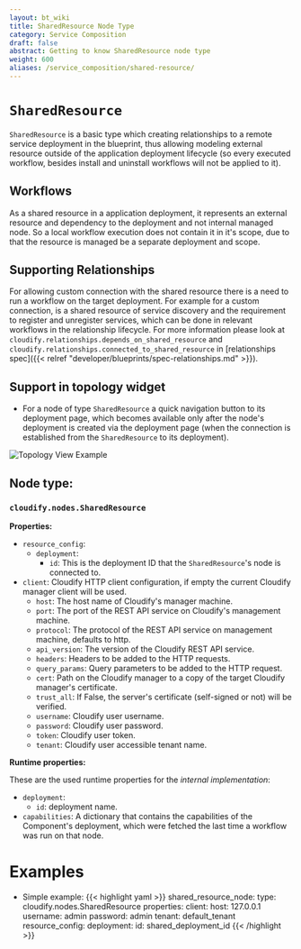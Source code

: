 ```yaml
---
layout: bt_wiki
title: SharedResource Node Type
category: Service Composition
draft: false
abstract: Getting to know SharedResource node type
weight: 600
aliases: /service_composition/shared-resource/
---
```


# `SharedResource`
`SharedResource` is a basic type which creating relationships to a remote service deployment in the blueprint, thus allowing modeling external resource outside of the application deployment lifecycle (so every executed workflow, besides install and uninstall workflows will not be applied to it).

## Workflows
As a shared resource in a application deployment, it represents an external resource and dependency to the deployment and not internal
managed node. So a local workflow execution does not contain it in it's scope, due to that the resource is managed be a separate
deployment and scope.

## Supporting Relationships
For allowing custom connection with the shared resource there is a need to run a workflow on the target deployment.
For example for a custom connection, is a shared resource of service discovery and the requirement to register and unregister services, which
can be done in relevant workflows in the relationship lifecycle. For more information please look at
`cloudify.relationships.depends_on_shared_resource` and `cloudify.relationships.connected_to_shared_resource` in [relationships spec]({{< relref "developer/blueprints/spec-relationships.md" >}}).

## Support in topology widget

* For a node of type `SharedResource` a quick navigation button to its deployment page, which becomes available only after the node's deployment is created
via the deployment page (when the connection is established from the `SharedResource` to its deployment).

![Topology View Example]( /images/service_composition/component_sharedresource_topology_view.png )

## Node type:

### `cloudify.nodes.SharedResource`

**Properties:**

* `resource_config`:
   * `deployment`:
        * `id`: This is the deployment ID that the `SharedResource`'s node is connected to.
* `client`: Cloudify HTTP client configuration, if empty the current Cloudify manager client will be used.
   * `host`: The host name of Cloudify's manager machine.
   * `port`: The port of the REST API service on Cloudify's management machine.
   * `protocol`: The protocol of the REST API service on management machine, defaults to http.
   * `api_version`: The version of the Cloudify REST API service.
   * `headers`: Headers to be added to the HTTP requests.
   * `query_params`: Query parameters to be added to the HTTP request.
   * `cert`: Path on the Cloudify manager to a copy of the target Cloudify manager's certificate.
   * `trust_all`: If False, the server's certificate (self-signed or not) will be verified.
   * `username`: Cloudify user username.
   * `password`: Cloudify user password.
   * `token`: Cloudify user token.
   * `tenant`: Cloudify user accessible tenant name.
 
**Runtime properties:**

These are the used runtime properties for the *internal implementation*:

* `deployment`:
    * `id`: deployment name.
* `capabilities`: A dictionary that contains the capabilities of the Component's deployment, which were fetched the last time a workflow was run on that node.

# Examples

* Simple example:
{{< highlight  yaml >}}
shared_resource_node:
  type: cloudify.nodes.SharedResource
  properties:
    client:
        host: 127.0.0.1
        username: admin
        password: admin
        tenant: default_tenant
    resource_config:
      deployment:
        id: shared_deployment_id
{{< /highlight >}}
